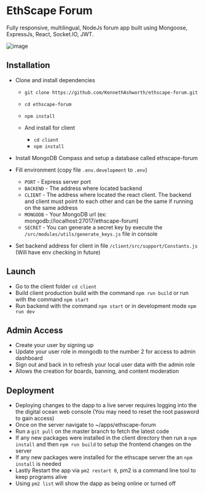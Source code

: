 # EthScape Forum

Fully responsive, multilingual, NodeJs forum app built using Mongoose, ExpressJs, React, Socket.IO, JWT.

![image](https://user-images.githubusercontent.com/44801711/216751239-8511fe4a-cbc8-4340-98e6-62280fe0cfe9.png)

## Installation
- Clone and install dependencies
  - `git clone https://github.com/KennethAshworth/ethscape-forum.git`
  - `cd ethscape-forum`
  - `npm install`

  - And install for client
    - `cd client`
    - `npm install`

- Install MongoDB Compass and setup a database called ethscape-forum

- Fill environment (copy file `.env.development` to `.env`)
  - `PORT` - Express server port
  - `BACKEND` - The address where located backend
  - `CLIENT` - The address where located the react client. The backend and client must point to each other and can be the same if running on the same address
  - `MONGODB` - Your MongoDB url (ex: mongodb://localhost:27017/ethscape-forum)
  - `SECRET` - You can generate a secret key by execute the `/src/modules/utils/generate_keys.js` file in console

- Set backend address for client in file `/client/src/support/Constants.js` (Will have env checking in future)

## Launch
  - Go to the client folder `cd client`
  - Build client production build with the command `npm run build` or run with the command `npm start`
  - Run backend with the command `npm start` or in development mode `npm run dev`

## Admin Access
  - Create your user by signing up
  - Update your user role in mongodb to the number 2 for access to admin dashboard
  - Sign out and back in to refresh your local user data with the admin role
  - Allows the creation for boards, banning, and content moderation

## Deployment
  - Deploying changes to the dapp to a live server requires logging into the the digital ocean web console (You may need to reset the root password to gain access)
  - Once on the server navigate to ~/apps/ethscape-forum
  - Run a `git pull` on the master branch to fetch the latest code
  - If any new packages were installed in the client directory then run a `npm install` and then `npm run build` to setup the frontend changes on the server
  - If any new packages were installed for the ethscape server the an `npm install` is needed
  - Lastly Restart the app via `pm2 restart 0`, pm2 is a command line tool to keep programs alive
  - Using `pm2 list` will show the dapp as being online or turned off
